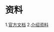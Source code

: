 # 资料
1.[官方文档](https://shardingsphere.apache.org/document/current/cn/overview/)
2.[介绍资料](https://zhuanlan.zhihu.com/p/383467428)